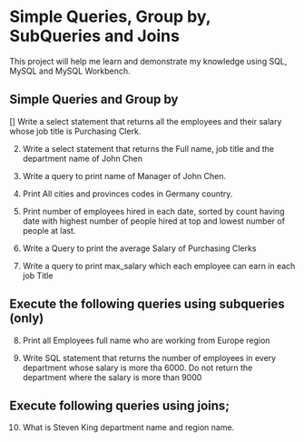 # Simple Queries, Group by, SubQueries and Joins

This project will help me learn and demonstrate my knowledge using SQL, MySQL
and MySQL Workbench.


## Simple Queries and Group by
[]	Write a select statement that returns all the employees and their 
	salary whose job title is Purchasing Clerk.

2.	Write a select statement that returns the Full name, job title and 
	the department name of John Chen

3.	Write a query to print name of Manager of John Chen.

4.	Print All cities and provinces codes in Germany country.

5.	Print number of employees hired in each date, sorted by count having date with 
	highest number of people hired at top and lowest number of people at last.

6.	Write a Query to print the average Salary of Purchasing Clerks

7.	Write a query to print max_salary which each employee can earn in each job Title

## Execute the following queries using subqueries (only)

8.	Print all Employees full name who are working from Europe region

9.	Write SQL statement that returns the number of employees in every department whose
	salary is more tha 6000. Do not return the department where the salary is more than
    9000

## Execute following queries using joins;

10. What is Steven King department name and region name.
